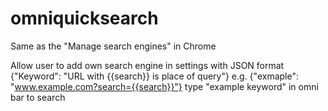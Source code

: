 omniquicksearch
===============

Same as the "Manage search engines" in Chrome

Allow user to add own search engine in settings with JSON format
{"Keyword": "URL with {{search}} is place of query"}
e.g. {"exmaple": "www.example.com?search={{search}}"}
type "example keyword" in omni bar to search





